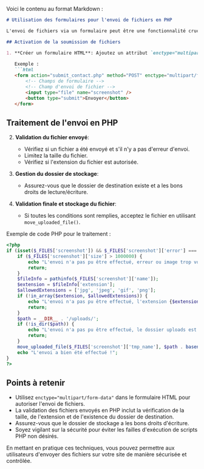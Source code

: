 Voici le contenu au format Markdown :

```markdown
# Utilisation des formulaires pour l'envoi de fichiers en PHP

L'envoi de fichiers via un formulaire peut être une fonctionnalité cruciale pour permettre aux utilisateurs de partager des captures d'écran ou d'autres documents sur votre site. Voici comment le faire en PHP :

## Activation de la soumission de fichiers

1. **Créer un formulaire HTML**: Ajoutez un attribut `enctype="multipart/form-data"` à la balise `<form>` pour autoriser l'envoi de fichiers.
   
   Exemple :
   ```html
   <form action="submit_contact.php" method="POST" enctype="multipart/form-data">
       <!-- Champs de formulaire -->
       <!-- Champ d'envoi de fichier -->
       <input type="file" name="screenshot" />
       <button type="submit">Envoyer</button>
   </form>
   ```

## Traitement de l'envoi en PHP

2. **Validation du fichier envoyé**:
   - Vérifiez si un fichier a été envoyé et s'il n'y a pas d'erreur d'envoi.
   - Limitez la taille du fichier.
   - Vérifiez si l'extension du fichier est autorisée.

3. **Gestion du dossier de stockage**:
   - Assurez-vous que le dossier de destination existe et a les bons droits de lecture/écriture.

4. **Validation finale et stockage du fichier**:
   - Si toutes les conditions sont remplies, acceptez le fichier en utilisant `move_uploaded_file()`.

Exemple de code PHP pour le traitement :
```php
<?php
if (isset($_FILES['screenshot']) && $_FILES['screenshot']['error'] === 0) {
    if ($_FILES['screenshot']['size'] > 1000000) {
        echo "L'envoi n'a pas pu être effectué, erreur ou image trop volumineuse";
        return;
    }
    $fileInfo = pathinfo($_FILES['screenshot']['name']);
    $extension = $fileInfo['extension'];
    $allowedExtensions = ['jpg', 'jpeg', 'gif', 'png'];
    if (!in_array($extension, $allowedExtensions)) {
        echo "L'envoi n'a pas pu être effectué, l'extension {$extension} n'est pas autorisée";
        return;
    }
    $path = __DIR__ . '/uploads/';
    if (!is_dir($path)) {
        echo "L'envoi n'a pas pu être effectué, le dossier uploads est manquant";
        return;
    }
    move_uploaded_file($_FILES['screenshot']['tmp_name'], $path . basename($_FILES['screenshot']['name']));
    echo "L'envoi a bien été effectué !";
}
?>
```

## Points à retenir

- Utilisez `enctype="multipart/form-data"` dans le formulaire HTML pour autoriser l'envoi de fichiers.
- La validation des fichiers envoyés en PHP inclut la vérification de la taille, de l'extension et de l'existence du dossier de destination.
- Assurez-vous que le dossier de stockage a les bons droits d'écriture.
- Soyez vigilant sur la sécurité pour éviter les failles d'exécution de scripts PHP non désirés.

En mettant en pratique ces techniques, vous pouvez permettre aux utilisateurs d'envoyer des fichiers sur votre site de manière sécurisée et contrôlée.
```
